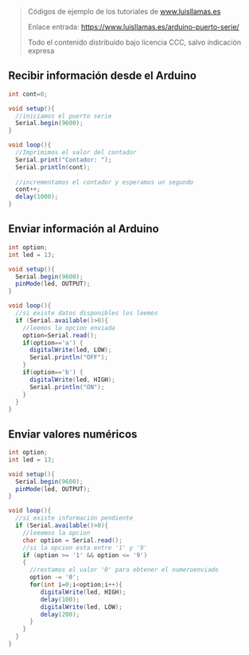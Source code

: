 > Códigos de ejemplo de los tutoriales de www.luisllamas.es
>
> Enlace entrada: https://www.luisllamas.es/arduino-puerto-serie/
>
> Todo el contenido distribuido bajo licencia CCC, salvo indicación expresa

## Recibir información desde el Arduino
```csharp
int cont=0;

void setup(){
  //iniciamos el puerto serie
  Serial.begin(9600);
}

void loop(){
  //Imprimimos el valor del contador
  Serial.print("Contador: ");
  Serial.println(cont);
  
  //incrementamos el contador y esperamos un segundo
  cont++;
  delay(1000);
}
```


## Enviar información al Arduino
```csharp
int option;
int led = 13;

void setup(){
  Serial.begin(9600);
  pinMode(led, OUTPUT); 
}

void loop(){
  //si existe datos disponibles los leemos
  if (Serial.available()>0){
    //leemos la opcion enviada
    option=Serial.read();
    if(option=='a') {
      digitalWrite(led, LOW);
      Serial.println("OFF");
    }
    if(option=='b') {
      digitalWrite(led, HIGH);
      Serial.println("ON");
    }
  }
}
```


## Enviar valores numéricos
```csharp
int option;
int led = 13;

void setup(){
  Serial.begin(9600);
  pinMode(led, OUTPUT); 
}

void loop(){
  //si existe información pendiente
  if (Serial.available()>0){
    //leeemos la opcion
    char option = Serial.read();
    //si la opcion esta entre '1' y '9'
    if (option >= '1' && option <= '9')
    {
      //restamos el valor '0' para obtener el numeroenviado
      option -= '0';
      for(int i=0;i<option;i++){
         digitalWrite(led, HIGH);
         delay(100);
         digitalWrite(led, LOW);
         delay(200);
      }
    }
  }
}
```


